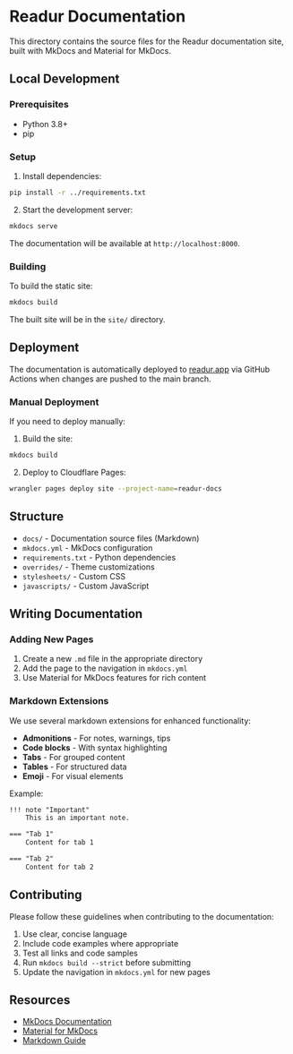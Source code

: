 # Readur Documentation

This directory contains the source files for the Readur documentation site, built with MkDocs and Material for MkDocs.

## Local Development

### Prerequisites

- Python 3.8+
- pip

### Setup

1. Install dependencies:
```bash
pip install -r ../requirements.txt
```

2. Start the development server:
```bash
mkdocs serve
```

The documentation will be available at `http://localhost:8000`.

### Building

To build the static site:
```bash
mkdocs build
```

The built site will be in the `site/` directory.

## Deployment

The documentation is automatically deployed to [readur.app](https://readur.app) via GitHub Actions when changes are pushed to the main branch.

### Manual Deployment

If you need to deploy manually:

1. Build the site:
```bash
mkdocs build
```

2. Deploy to Cloudflare Pages:
```bash
wrangler pages deploy site --project-name=readur-docs
```

## Structure

- `docs/` - Documentation source files (Markdown)
- `mkdocs.yml` - MkDocs configuration
- `requirements.txt` - Python dependencies
- `overrides/` - Theme customizations
- `stylesheets/` - Custom CSS
- `javascripts/` - Custom JavaScript

## Writing Documentation

### Adding New Pages

1. Create a new `.md` file in the appropriate directory
2. Add the page to the navigation in `mkdocs.yml`
3. Use Material for MkDocs features for rich content

### Markdown Extensions

We use several markdown extensions for enhanced functionality:

- **Admonitions** - For notes, warnings, tips
- **Code blocks** - With syntax highlighting
- **Tabs** - For grouped content
- **Tables** - For structured data
- **Emoji** - For visual elements

Example:
```markdown
!!! note "Important"
    This is an important note.

=== "Tab 1"
    Content for tab 1

=== "Tab 2"
    Content for tab 2
```

## Contributing

Please follow these guidelines when contributing to the documentation:

1. Use clear, concise language
2. Include code examples where appropriate
3. Test all links and code samples
4. Run `mkdocs build --strict` before submitting
5. Update the navigation in `mkdocs.yml` for new pages

## Resources

- [MkDocs Documentation](https://www.mkdocs.org/)
- [Material for MkDocs](https://squidfunk.github.io/mkdocs-material/)
- [Markdown Guide](https://www.markdownguide.org/)